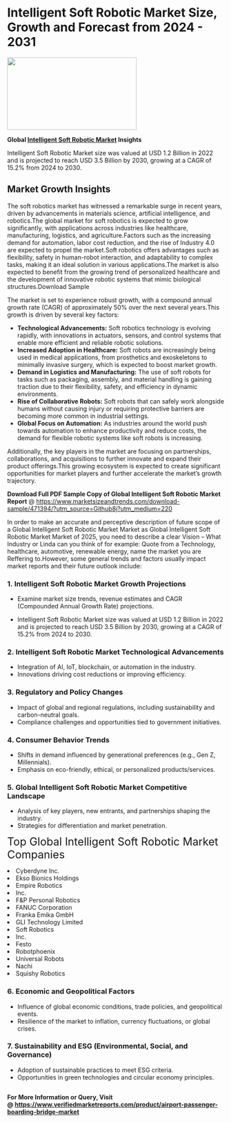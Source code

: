 <H1>Intelligent Soft Robotic Market Size, Growth and Forecast from 2024 - 2031</H1><img class="aligncenter size-medium wp-image-584254" src="https://thirdeyenews.in/wp-content/uploads/2024/09/Global-Market-Research-300x168.jpeg" alt="" width="300" height="168" /><p><strong>Global&nbsp;<a href="https://www.marketsizeandtrends.com/download-sample/471394/?utm_source=Github8j?utm_medium=220">Intelligent Soft Robotic Market</a> Insights</strong></p><p>Intelligent Soft Robotic Market size was valued at USD 1.2 Billion in 2022 and is projected to reach USD 3.5 Billion by 2030, growing at a CAGR of 15.2% from 2024 to 2030.</p><p><h2>Market Growth Insights</h2> <p>The soft robotics market has witnessed a remarkable surge in recent years, driven by advancements in materials science, artificial intelligence, and robotics.The global market for soft robotics is expected to grow significantly, with applications across industries like healthcare, manufacturing, logistics, and agriculture.Factors such as the increasing demand for automation, labor cost reduction, and the rise of Industry 4.0 are expected to propel the market.Soft robotics offers advantages such as flexibility, safety in human-robot interaction, and adaptability to complex tasks, making it an ideal solution in various applications.The market is also expected to benefit from the growing trend of personalized healthcare and the development of innovative robotic systems that mimic biological structures.Download Sample</p> <p>The market is set to experience robust growth, with a compound annual growth rate (CAGR) of approximately 50% over the next several years.This growth is driven by several key factors: <ul> <li><strong>Technological Advancements:</strong> Soft robotics technology is evolving rapidly, with innovations in actuators, sensors, and control systems that enable more efficient and reliable robotic solutions.</li> <li><strong>Increased Adoption in Healthcare:</strong> Soft robots are increasingly being used in medical applications, from prosthetics and exoskeletons to minimally invasive surgery, which is expected to boost market growth.</li> <li><strong>Demand in Logistics and Manufacturing:</strong> The use of soft robots for tasks such as packaging, assembly, and material handling is gaining traction due to their flexibility, safety, and efficiency in dynamic environments.</li> <li><strong>Rise of Collaborative Robots:</strong> Soft robots that can safely work alongside humans without causing injury or requiring protective barriers are becoming more common in industrial settings.</li> <li><strong>Global Focus on Automation:</strong> As industries around the world push towards automation to enhance productivity and reduce costs, the demand for flexible robotic systems like soft robots is increasing.</li> </ul> <p>Additionally, the key players in the market are focusing on partnerships, collaborations, and acquisitions to further innovate and expand their product offerings.This growing ecosystem is expected to create significant opportunities for market players and further accelerate the market’s growth trajectory.</p> <p></p><p><span class=""><strong>Download Full PDF Sample Copy of Global Intelligent Soft Robotic Market Report</strong> @ <a href="https://www.marketsizeandtrends.com/download-sample/471394/?utm_source=Github8j?utm_medium=220" target="_blank">https://www.marketsizeandtrends.com/download-sample/471394/?utm_source=Github8j?utm_medium=220</a></span></p><p>In order to make an accurate and perceptive description of future scope of a Global&nbsp;Intelligent Soft Robotic Market Market as Global&nbsp;Intelligent Soft Robotic Market Market of 2025, you need to describe a clear Vision &ndash; What Industry or Linda can you think of for example: Quote from a Technology, healthcare, automotive, renewable energy, name the market you are Reffering to.However, some general trends and factors usually impact market reports and their future outlook include:</p><h3>1.&nbsp;<strong>Intelligent Soft Robotic Market Growth Projections</strong></h3><ul><li>Examine market size trends, revenue estimates and CAGR (Compounded Annual Growth Rate) projections.</li><li><p>Intelligent Soft Robotic Market size was valued at USD 1.2 Billion in 2022 and is projected to reach USD 3.5 Billion by 2030, growing at a CAGR of 15.2% from 2024 to 2030.</p></li></ul><h3>2.&nbsp;<strong>Intelligent Soft Robotic Market Technological Advancements</strong></h3><ul><li>Integration of AI, IoT, blockchain, or automation in the industry.</li><li>Innovations driving cost reductions or improving efficiency.</li></ul><h3>3.&nbsp;<strong>Regulatory and Policy Changes</strong></h3><ul><li>Impact of global and regional regulations, including sustainability and carbon-neutral goals.</li><li>Compliance challenges and opportunities tied to government initiatives.</li></ul><h3>4.&nbsp;<strong>Consumer Behavior Trends</strong></h3><ul><li>Shifts in demand influenced by generational preferences (e.g., Gen Z, Millennials).</li><li>Emphasis on eco-friendly, ethical, or personalized products/services.</li></ul><h3>5.&nbsp;<strong>Global Intelligent Soft Robotic Market Competitive Landscape</strong></h3><ul><li>Analysis of key players, new entrants, and partnerships shaping the industry.</li><li>Strategies for differentiation and market penetration.</li></ul><p data-pm-slice="1 1 []"><span style="color: inherit; font-family: inherit; font-size: 25px;">Top Global Intelligent Soft Robotic Market Companies</span></p><div class="" data-test-id=""><p><li>Cyberdyne Inc.</li><li> Ekso Bionics Holdings</li><li> Empire Robotics</li><li> Inc.</li><li> F&P Personal Robotics</li><li> FANUC Corporation</li><li> Franka Emika GmbH</li><li> GLI Technology Limited</li><li> Soft Robotics</li><li> Inc.</li><li> Festo</li><li> Robotphoenix</li><li> Universal Robots</li><li> Nachi</li><li> Squishy Robotics</li></p></div><h3>6.&nbsp;<strong>Economic and Geopolitical Factors</strong></h3><ul><li>Influence of global economic conditions, trade policies, and geopolitical events.</li><li>Resilience of the market to inflation, currency fluctuations, or global crises.</li></ul><h3>7.&nbsp;<strong>Sustainability and ESG (Environmental, Social, and Governance)</strong></h3><ul><li>Adoption of sustainable practices to meet ESG criteria.</li><li>Opportunities in green technologies and circular economy principles.</li></ul><h2><strong style="font-size: 14px;">For More Information or Query, Visit @&nbsp;</strong><a style="background-color: #ffffff; font-size: 14px;" href="https://www.marketsizeandtrends.com/report/intelligent-soft-robotic-market/" target="_blank">https://www.verifiedmarketreports.com/product/airport-passenger-boarding-bridge-market</a></h2>